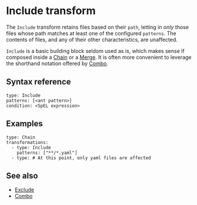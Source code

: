 # Include transform

The `Include` transform retains files based on their `path`, letting in _only_ those files
whose path matches at least one of the configured `patterns`.
The contents of files, and any of their other characteristics, are unaffected.

`Include` is a basic building block seldom used as is, which
makes sense if composed inside a [Chain](chain.md) or a [Merge](merge.md).
It is often more convenient to leverage the shorthand notation offered
by [Combo](combo.md).

## <a id="syntax-ref"></a>Syntax reference

```
type: Include
patterns: [<ant pattern>]
condition: <SpEL expression>
```

## <a id="examples"></a>Examples

```
type: Chain
transformations:
  - type: Include
    patterns: ["**/*.yaml"]
  - type: # At this point, only yaml files are affected
```

## See also

* [Exclude](exclude.md)
* [Combo](combo.md)   
